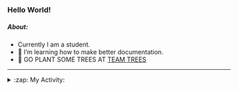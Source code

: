 ### Hello World!

##### About:
- Currently I am a student.
- 🌱 I’m learning how to make better documentation.
- 🌱 GO PLANT SOME TREES AT [TEAM TREES](https://teamtrees.org/)

---
<details>
  <summary>:zap: My Activity:</summary>
  
<!--START_SECTION:waka-->
![Code Time](http://img.shields.io/badge/Code%20Time-1%2C243%20hrs%2016%20mins-blue)

**I'm a Night 🦉** 

```text
🌞 Morning                2051 commits        ███░░░░░░░░░░░░░░░░░░░░░░   10.31 % 
🌆 Daytime                6686 commits        ████████░░░░░░░░░░░░░░░░░   33.60 % 
🌃 Evening                5733 commits        ███████░░░░░░░░░░░░░░░░░░   28.81 % 
🌙 Night                  5427 commits        ███████░░░░░░░░░░░░░░░░░░   27.28 % 
```
📅 **I'm Most Productive on Wednesday** 

```text
Monday                   2737 commits        ███░░░░░░░░░░░░░░░░░░░░░░   13.76 % 
Tuesday                  2736 commits        ███░░░░░░░░░░░░░░░░░░░░░░   13.75 % 
Wednesday                4713 commits        ██████░░░░░░░░░░░░░░░░░░░   23.69 % 
Thursday                 2635 commits        ███░░░░░░░░░░░░░░░░░░░░░░   13.24 % 
Friday                   2131 commits        ███░░░░░░░░░░░░░░░░░░░░░░   10.71 % 
Saturday                 1696 commits        ██░░░░░░░░░░░░░░░░░░░░░░░   08.52 % 
Sunday                   3249 commits        ████░░░░░░░░░░░░░░░░░░░░░   16.33 % 
```


📊 **This Week I Spent My Time On** 

```text
🔥 Editors: 
Android Studio           4 hrs 27 mins       █████████████░░░░░░░░░░░░   52.28 % 
VS Code                  2 hrs 4 mins        ██████░░░░░░░░░░░░░░░░░░░   24.36 % 
IntelliJ                 1 hr 59 mins        ██████░░░░░░░░░░░░░░░░░░░   23.37 % 

🐱‍💻 Projects: 
java-springboot-projects 1 hr 59 mins        ██████░░░░░░░░░░░░░░░░░░░   23.37 % 
swag-store               1 hr 43 mins        █████░░░░░░░░░░░░░░░░░░░░   20.29 % 
github-readme-youtube-car1 hr 27 mins        ████░░░░░░░░░░░░░░░░░░░░░   17.18 % 
CSE224-Fundamentals-of-An1 hr 4 mins         ███░░░░░░░░░░░░░░░░░░░░░░   12.70 % 
test                     49 mins             ██░░░░░░░░░░░░░░░░░░░░░░░   09.74 % 
```


 Last Updated on 23/10/2023 12:12:26 UTC
<!--END_SECTION:waka-->
</details>
